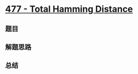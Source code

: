 # [477 - Total Hamming Distance](https://leetcode.com/problems/total-hamming-distance/)

## 题目


## 解题思路


## 总结


